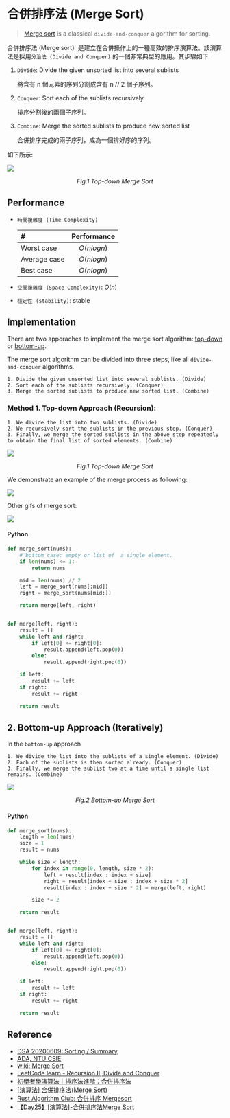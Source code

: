 # 合併排序法 (Merge Sort)

> [Merge sort](https://en.wikipedia.org/wiki/Merge_sort) is a classical `divide-and-conquer` algorithm for sorting.

合併排序法 (Merge sort）是建立在合併操作上的一種高效的排序演算法。該演算法是採用`分治法 (Divide and Conquer)` 的一個非常典型的應用。其步驟如下:


1. `Divide`:  Divide the given unsorted list into several sublists

   將含有 n 個元素的序列分割成含有 n // 2 個子序列。

2. `Conquer`: Sort each of the sublists recursively

   排序分割後的兩個子序列。

3. `Combine`: Merge the sorted sublists to produce new sorted list

   合併排序完成的兩子序列，成為一個排好序的序列。

如下所示:

<p>
    <img src="./img/topdown_mergesort.png"/>
    <br>
    <center><em>Fig.1  Top-down Merge Sort</em></center>
</p>

## Performance

- `時間複雜度 (Time Complexity)`

    | # | Performance  |
    | :- | :-: |
    | Worst case | $O(nlogn)$ |
    | Average case| $O(nlogn)$ |
    | Best case | $O(nlogn)$ |

- `空間複雜度 (Space Complexity)`: $O(n)$
- `穩定性 (stability)`: stable

## Implementation

There are two apporaches to implement the merge sort algorithm: [top-down](#topdown) or [bottom-up](#bottomup).

The merge sort algorithm can be divided into three steps, like all `divide-and-conquer` algorithms.

    1. Divide the given unsorted list into several sublists. (Divide)
    2. Sort each of the sublists recursively. (Conquer)
    3. Merge the sorted sublists to produce new sorted list. (Combine)

<span id="topdown">

### Method 1. Top-down Approach (Recursion):

    1. We divide the list into two sublists. (Divide)
    2. We recursively sort the sublists in the previous step. (Conquer)
    3. Finally, we merge the sorted sublists in the above step repeatedly to obtain the final list of sorted elements. (Combine)

<p>
    <img src="./img/topdown_mergesort.png"/>
    <br>
    <center><em>Fig.1  Top-down Merge Sort</em></center>
</p>

We demonstrate an example of the merge process as following:

<img src="./img/merge_sort_merge.gif">

Other gifs of merge sort:

<img src="https://upload.wikimedia.org/wikipedia/commons/c/cc/Merge-sort-example-300px.gif">

#### Python

```python
def merge_sort(nums):
    # bottom case: empty or list of  a single element.
    if len(nums) <= 1:
        return nums

    mid = len(nums) // 2
    left = merge_sort(nums[:mid])
    right = merge_sort(nums[mid:])

    return merge(left, right)


def merge(left, right):
    result = []
    while left and right:
        if left[0] <= right[0]:
            result.append(left.pop(0))
        else:
            result.append(right.pop(0))

    if left:
        result += left
    if right:
        result += right

    return result
```

<span id="bottomup">

## 2. Bottom-up Approach (Iteratively)

In the `bottom-up` approach

    1. We divide the list into the sublists of a single element. (Divide)
    2. Each of the sublists is then sorted already. (Conquer)
    3. Finally, we merge the sublist two at a time until a single list remains. (Combine)

<p>
    <img src="./img/bottomup_mergesort.png"/>
    <br>
    <center><em>Fig.2  Bottom-up Merge Sort</em></center>
</p>

#### Python

```python
def merge_sort(nums):
    length = len(nums)
    size = 1
    result = nums

    while size < length:
        for index in range(0, length, size * 2):
            left = result[index : index + size]
            right = result[index + size : index + size * 2]
            result[index : index + size * 2] = merge(left, right)

        size *= 2

    return result


def merge(left, right):
    result = []
    while left and right:
        if left[0] <= right[0]:
            result.append(left.pop(0))
        else:
            result.append(right.pop(0))

    if left:
        result += left
    if right:
        result += right

    return result
```

## Reference

- [DSA 20200609: Sorting / Summary](https://www.youtube.com/watch?v=cxbabnqtWsk&feature=youtu.be)
- [ADA, NTU CSIE](https://www.youtube.com/watch?v=ke1mILIEs3A)
- [wiki: Merge Sort](https://en.wikipedia.org/wiki/Merge_sort)
- [LeetCode learn - Recursion II, Divide and Conquer](https://leetcode.com/explore/learn/card/recursion-ii/470/divide-and-conquer/2868/)
- [初學者學演算法｜排序法進階：合併排序法](https://medium.com/appworks-school/初學者學演算法-排序法進階-合併排序法-6252651c6f7e)
- [[演算法] 合併排序法(Merge Sort)](http://notepad.yehyeh.net/Content/Algorithm/Sort/Merge/Merge.php)
- [Rust Algorithm Club: 合併排序 Mergesort](https://rust-algo.club/sorting/mergesort/index.html)
- [【Day25】[演算法]-合併排序法Merge Sort](https://ithelp.ithome.com.tw/articles/10278179)
